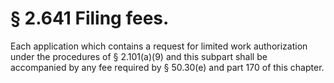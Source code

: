 # § 2.641   Filing fees.

Each application which contains a request for limited work authorization under the procedures of § 2.101(a)(9) and this subpart shall be accompanied by any fee required by § 50.30(e) and part 170 of this chapter.




